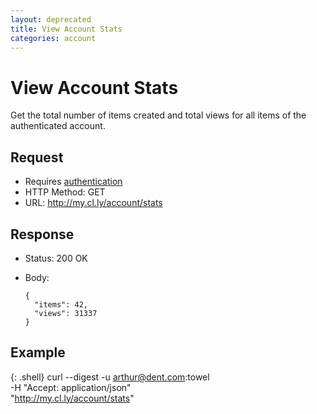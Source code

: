 ```yaml
---
layout: deprecated
title: View Account Stats
categories: account
---
```


# View Account Stats

Get the total number of items created and total views for all items of the authenticated account.


## Request

- Requires [authentication](https://github.com/cloudapp/api/blob/master/README.md#authentication)
- HTTP Method: GET
- URL: http://my.cl.ly/account/stats


## Response

- Status: 200 OK
- Body:

      {
        "items": 42,
        "views": 31337
      }


## Example

{: .shell}
    curl --digest -u arthur@dent.com:towel \
         -H "Accept: application/json" \
         "http://my.cl.ly/account/stats"
